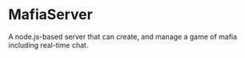 # MafiaServer
A node.js-based server that can create, and manage a game of mafia including real-time chat.
